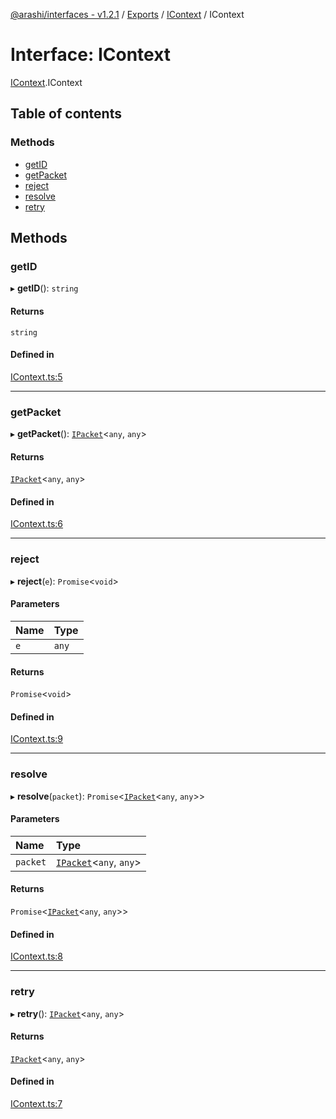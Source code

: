 [@arashi/interfaces - v1.2.1](../README.md) / [Exports](../modules.md) / [IContext](../modules/IContext.md) / IContext

# Interface: IContext

[IContext](../modules/IContext.md).IContext

## Table of contents

### Methods

- [getID](IContext.IContext-1.md#getid)
- [getPacket](IContext.IContext-1.md#getpacket)
- [reject](IContext.IContext-1.md#reject)
- [resolve](IContext.IContext-1.md#resolve)
- [retry](IContext.IContext-1.md#retry)

## Methods

### getID

▸ **getID**(): `string`

#### Returns

`string`

#### Defined in

[IContext.ts:5](https://github.com/arashijs/interfaces/blob/0089507/src/IContext.ts#L5)

___

### getPacket

▸ **getPacket**(): [`IPacket`](IPacket.IPacket-1.md)<`any`, `any`\>

#### Returns

[`IPacket`](IPacket.IPacket-1.md)<`any`, `any`\>

#### Defined in

[IContext.ts:6](https://github.com/arashijs/interfaces/blob/0089507/src/IContext.ts#L6)

___

### reject

▸ **reject**(`e`): `Promise`<`void`\>

#### Parameters

| Name | Type |
| :------ | :------ |
| `e` | `any` |

#### Returns

`Promise`<`void`\>

#### Defined in

[IContext.ts:9](https://github.com/arashijs/interfaces/blob/0089507/src/IContext.ts#L9)

___

### resolve

▸ **resolve**(`packet`): `Promise`<[`IPacket`](IPacket.IPacket-1.md)<`any`, `any`\>\>

#### Parameters

| Name | Type |
| :------ | :------ |
| `packet` | [`IPacket`](IPacket.IPacket-1.md)<`any`, `any`\> |

#### Returns

`Promise`<[`IPacket`](IPacket.IPacket-1.md)<`any`, `any`\>\>

#### Defined in

[IContext.ts:8](https://github.com/arashijs/interfaces/blob/0089507/src/IContext.ts#L8)

___

### retry

▸ **retry**(): [`IPacket`](IPacket.IPacket-1.md)<`any`, `any`\>

#### Returns

[`IPacket`](IPacket.IPacket-1.md)<`any`, `any`\>

#### Defined in

[IContext.ts:7](https://github.com/arashijs/interfaces/blob/0089507/src/IContext.ts#L7)

